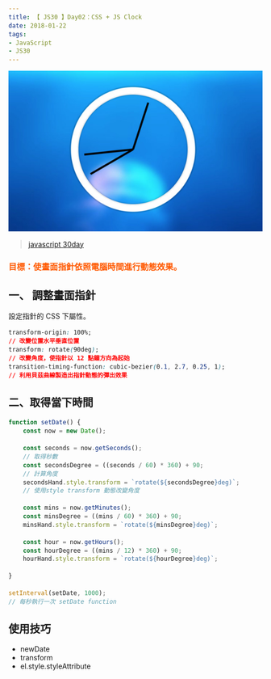 ```yaml
---
title: 【 JS30 】Day02：CSS + JS Clock
date: 2018-01-22
tags:
- JavaScript
- JS30
---
```


![](/img/js30day/small1.jpg)

> [javascript 30day](https://javascript30.com/)

<!-- more -->

### <span style="color:#ff5900">目標：使畫面指針依照電腦時間進行動態效果。</span>

## 一、 調整畫面指針

設定指針的 CSS 下屬性。

```css
transform-origin: 100%;
// 改變位置水平垂直位置
transform: rotate(90deg);
// 改變角度，使指針以 12 點鐘方向為起始
transition-timing-function: cubic-bezier(0.1, 2.7, 0.25, 1);
// 利用貝茲曲線製造出指針動態的彈出效果

```

## 二、取得當下時間

```js
function setDate() {
    const now = new Date();

    const seconds = now.getSeconds();
    // 取得秒數
    const secondsDegree = ((seconds / 60) * 360) + 90;
    // 計算角度
    secondsHand.style.transform = `rotate(${secondsDegree}deg)`;
    // 使用style transform 動態改變角度

    const mins = now.getMinutes();
    const minsDegree = ((mins / 60) * 360) + 90;
    minsHand.style.transform = `rotate(${minsDegree}deg)`;

    const hour = now.getHours();
    const hourDegree = ((mins / 12) * 360) + 90;
    hourHand.style.transform = `rotate(${hourDegree}deg)`;

}

setInterval(setDate, 1000);
// 每秒執行一次 setDate function
```
## 使用技巧

*   newDate
*   transform
*   el.style.styleAttribute
